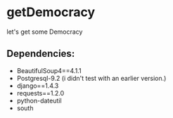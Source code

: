 getDemocracy
============

let's get some Democracy

Dependencies:
------------

- BeautifulSoup4==4.1.1
- Postgresql-9.2 (i didn't test with an earlier version.)
- django==1.4.3
- requests==1.2.0
- python-dateutil
- south